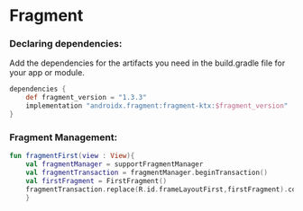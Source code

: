 # Fragment
### Declaring dependencies:
Add the dependencies for the artifacts you need in the build.gradle file for your app or module.
```gradle
dependencies {
    def fragment_version = "1.3.3"
    implementation "androidx.fragment:fragment-ktx:$fragment_version"
}
```
### Fragment Management: 
```kotlin
fun fragmentFirst(view : View){
    val fragmentManager = supportFragmentManager
    val fragmentTransaction = fragmentManager.beginTransaction()
    val firstFragment = FirstFragment()
    fragmentTransaction.replace(R.id.frameLayoutFirst,firstFragment).commit()
    }
```


